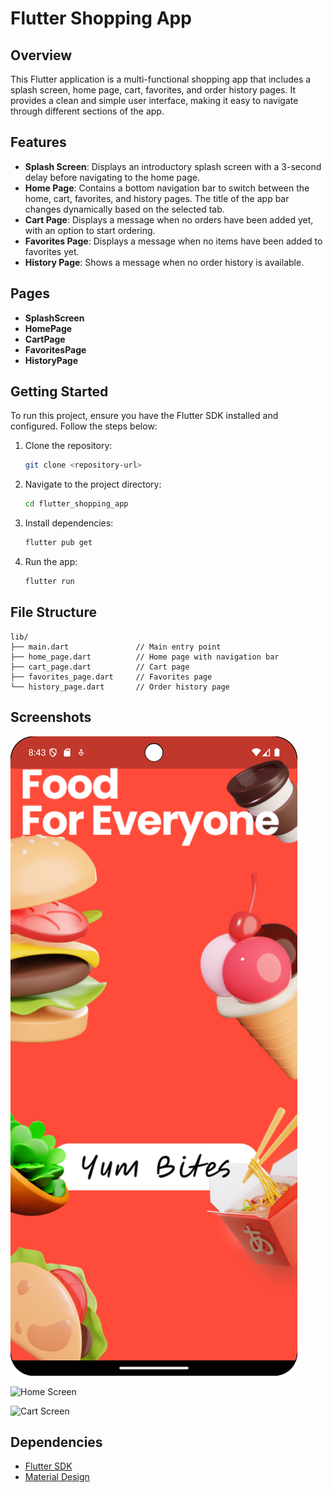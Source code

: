 # Flutter Shopping App

## Overview

This Flutter application is a multi-functional shopping app that includes a splash screen, home page, cart, favorites, and order history pages. It provides a clean and simple user interface, making it easy to navigate through different sections of the app.

## Features

- **Splash Screen**: Displays an introductory splash screen with a 3-second delay before navigating to the home page.
- **Home Page**: Contains a bottom navigation bar to switch between the home, cart, favorites, and history pages. The title of the app bar changes dynamically based on the selected tab.
- **Cart Page**: Displays a message when no orders have been added yet, with an option to start ordering.
- **Favorites Page**: Displays a message when no items have been added to favorites yet.
- **History Page**: Shows a message when no order history is available.

## Pages

- **SplashScreen**
- **HomePage**
- **CartPage**
- **FavoritesPage**
- **HistoryPage**

## Getting Started

To run this project, ensure you have the Flutter SDK installed and configured. Follow the steps below:

1. Clone the repository:
   ```bash
   git clone <repository-url>
   ```
2. Navigate to the project directory:
   ```bash
   cd flutter_shopping_app
   ```
3. Install dependencies:
   ```bash
   flutter pub get
   ```
4. Run the app:
   ```bash
   flutter run
   ```

## File Structure

```
lib/
├── main.dart               // Main entry point
├── home_page.dart          // Home page with navigation bar
├── cart_page.dart          // Cart page
├── favorites_page.dart     // Favorites page
└── history_page.dart       // Order history page
```

## Screenshots

![Splash Screen](project_images/splash.png)

![Home Screen](path-to-home-screen-image)

![Cart Screen](path-to-cart-screen-image)

## Dependencies

- [Flutter SDK](https://flutter.dev)
- [Material Design](https://material.io)

